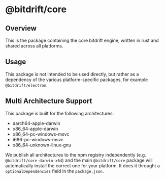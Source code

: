 # @bitdrift/core

## Overview

This is the package containing the core bitdrift engine, written in rust and shared across all
platforms.

## Usage

This package is not intended to be used directly, but rather as a dependency of the various
platform-specific packages, for example `@bitdrift/electron`.

## Multi Architecture Support

This package is built for the following architectures:

- aarch64-apple-darwin
- x86_64-apple-darwin
- x86_64-pc-windows-msvc
- i686-pc-windows-msvc
- x86_64-unknown-linux-gnu

We publish all architectures to the npm registry independently (e.g. `@bitdrift/core-darwin-x64`)
and the main `@bitdrift/core` package will automatically install the correct one for your platform.
It does it throught a `optionalDependencies` field in the `package.json`.

